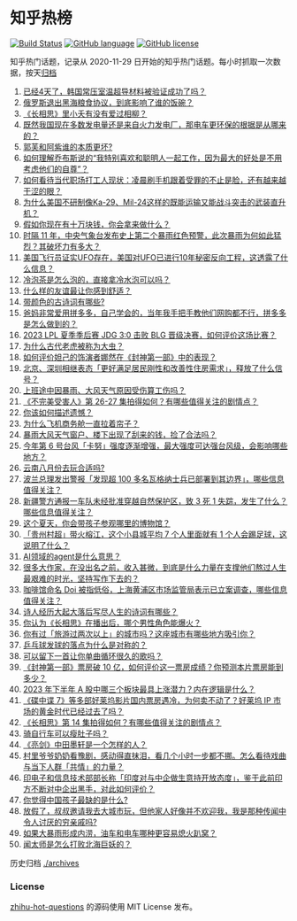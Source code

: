 # 知乎热榜
[![Build Status](https://github.com/ToWeLong/zhihu-hot-questions/workflows/CI/badge.svg)](https://github.com/ToWeLong/zhihu-hot-questions/actions)
[![GitHub language](https://img.shields.io/badge/language-golang-orange.svg)](https://golang.org/)
[![GitHub license](https://img.shields.io/github/license/ToWeLong/zhihu-hot-questions)](https://github.com/ToWeLong/zhihu-hot-questions/blob/main/LICENSE)

知乎热门话题，记录从 2020-11-29 日开始的知乎热门话题。每小时抓取一次数据，按天[归档](./archives)

<!-- BEGIN -->

1. [已经4天了，韩国常压室温超导材料被验证成功了吗？](https://www.zhihu.com/question/614426480)
1. [俄罗斯退出黑海粮食协议，到底影响了谁的饭碗？](https://www.zhihu.com/question/613072153)
1. [《长相思》里小夭有没有爱过相柳？](https://www.zhihu.com/question/41279705)
1. [既然我国现在多数发电量还是来自火力发电厂，那电车更环保的根据是从哪来的？](https://www.zhihu.com/question/613557072)
1. [郭芙和阿紫谁的本质更坏?](https://www.zhihu.com/question/338644526)
1. [如何理解乔布斯说的“我特别喜欢和聪明人一起工作，因为最大的好处是不用考虑他们的自尊”？](https://www.zhihu.com/question/391880688)
1. [如何看待当代职场打工人现状：凌晨刷手机跟着受罪的不止是脸，还有越来越干涩的眼？](https://www.zhihu.com/question/614255719)
1. [为什么美国不研制像Ka-29、Mil-24这样的既能运输又能战斗突击的武装直升机？](https://www.zhihu.com/question/597774536)
1. [假如你现在有十万块钱，你会拿来做什么？](https://www.zhihu.com/question/610888654)
1. [时隔 11 年，中央气象台发布史上第二个暴雨红色预警，此次暴雨为何如此猛烈？其破坏力有多大？](https://www.zhihu.com/question/614628336)
1. [美国飞行员证实UFO存在，美国对UFO已进行10年秘密反向工程，这透露了什么信息？](https://www.zhihu.com/question/614456822)
1. [冷泡茶是怎么泡的，直接拿冷水泡可以吗？](https://www.zhihu.com/question/611772699)
1. [什么样的友谊最让你感到舒适？](https://www.zhihu.com/question/612623100)
1. [带颜色的古诗词有哪些?](https://www.zhihu.com/question/614587871)
1. [爸妈非常爱用拼多多，自己学会的，当年我手把手教他们网购都不行，拼多多是怎么做到的？](https://www.zhihu.com/question/614425398)
1. [2023 LPL 夏季季后赛 JDG 3:0 击败 BLG 晋级决赛，如何评价这场比赛？](https://www.zhihu.com/question/614747386)
1. [为什么古代老虎被称为大虫？](https://www.zhihu.com/question/29161985)
1. [如何评价妲己的饰演者娜然在《封神第一部》中的表现？](https://www.zhihu.com/question/614079743)
1. [北京、深圳相继表态「更好满足居民刚性和改善性住房需求」，释放了什么信号？](https://www.zhihu.com/question/614750702)
1. [上班途中因暴雨、大风天气原因受伤算工伤吗？](https://www.zhihu.com/question/614724833)
1. [《不完美受害人》第 26-27 集拍得如何？有哪些值得关注的剧情点？](https://www.zhihu.com/question/614763158)
1. [你该如何描述遗憾？](https://www.zhihu.com/question/604980829)
1. [为什么飞机商务舱一直拉着帘子？](https://www.zhihu.com/question/346204250)
1. [暴雨大风天气窗户、楼下出现了刮来的钱，捡了合法吗？](https://www.zhihu.com/question/614723319)
1. [今年第 6 号台风「卡努」强度逐渐增强，最大强度可达强台风级，会影响哪些地方？](https://www.zhihu.com/question/614726695)
1. [云南八月份去玩合适吗?](https://www.zhihu.com/question/611343377)
1. [波兰总理发出警报「发现超 100 多名瓦格纳士兵已部署到其边界」，哪些信息值得关注？](https://www.zhihu.com/question/614727296)
1. [新疆警方通报一车队未经批准穿越自然保护区，致 3 死 1 失踪，发生了什么？哪些信息值得关注？](https://www.zhihu.com/question/614432614)
1. [这个夏天，你会带孩子参观哪里的博物馆？](https://www.zhihu.com/question/612281147)
1. [「贵州村超」带火榕江，这个小县城平均 7 个人里面就有 1 个人会踢足球，这说明了什么？](https://www.zhihu.com/question/614606036)
1. [AI领域的agent是什么意思？](https://www.zhihu.com/question/51195225)
1. [很多大作家，在没出名之前，收入甚微，到底是什么力量在支撑他们熬过人生最艰难的时光，坚持写作下去的？](https://www.zhihu.com/question/573075341)
1. [咖啡馆命名 Doi 被指低俗，上海黄浦区市场监管局表示已立案调查，哪些信息值得关注？](https://www.zhihu.com/question/614421114)
1. [诗人经历大起大落后写尽人生的诗词有哪些？](https://www.zhihu.com/question/613702053)
1. [你认为《长相思》在播出后，哪个男性角色能爆火？](https://www.zhihu.com/question/558364605)
1. [你有过「旅游过两次以上」的城市吗？这座城市有哪些地方吸引你？](https://www.zhihu.com/question/613135889)
1. [乒乓球发球的落点为什么是对称的？](https://www.zhihu.com/question/509754421)
1. [可以留下一首让你单曲循环很久的歌吗？](https://www.zhihu.com/question/614452624)
1. [《封神第一部》票房破 10 亿，如何评价这一票房成绩？你预测本片票房能到多少？](https://www.zhihu.com/question/614732121)
1. [2023 年下半年 A 股中哪三个板块最具上涨潜力？内在逻辑是什么？](https://www.zhihu.com/question/614395046)
1. [《碟中谍 7》等多部好莱坞影片国内票房遇冷，为何卖不动了？好莱坞 IP 市场的黄金时代已经过去了吗？](https://www.zhihu.com/question/614717890)
1. [《长相思》第 14 集拍得如何？有哪些值得关注的剧情点？](https://www.zhihu.com/question/614758252)
1. [骑自行车可以瘦肚子吗？](https://www.zhihu.com/question/613435955)
1. [《亮剑》中田墨轩是一个怎样的人？](https://www.zhihu.com/question/570114798)
1. [村里爷爷奶奶看豫剧，感动得直抹泪，看几个小时一步都不挪。怎么看待戏曲与当下人群「共情」的力量？](https://www.zhihu.com/question/613695579)
1. [印电子和信息技术部部长称「印度对与中企做生意持开放态度」，鉴于此前印方不断对中企出黑手，对此如何评价？](https://www.zhihu.com/question/614156780)
1. [你觉得中国孩子最缺的是什么?](https://www.zhihu.com/question/610021061)
1. [放假了，叔叔邀请我去大城市玩，但他家人好像并不欢迎我，我是那种传闻中令人讨厌的穷亲戚吗?](https://www.zhihu.com/question/613436674)
1. [如果大暴雨形成内涝，油车和电车哪种更容易熄火趴窝？](https://www.zhihu.com/question/613310322)
1. [闻太师是怎么打败北海巨妖的？](https://www.zhihu.com/question/560954276)

<!-- END -->

历史归档 [./archives](./archives)


### License
[zhihu-hot-questions](https://github.com/towelong/zhihu-hot-questions) 的源码使用 MIT License 发布。
